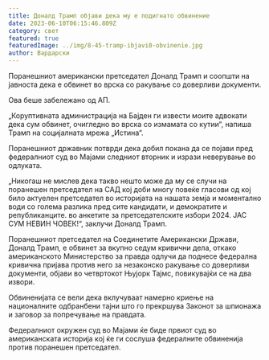 ```yaml
---
title: Доналд Трамп објави дека му е подигнато обвинение
date: 2023-06-10T06:15:46.809Z
category: свет
featured: true
featuredImage: ../img/8-45-tramp-ibjavi0-obvinenie.jpg
author: Вардарски
---
```

Поранешниот американски претседател Доналд Трамп и соопшти на јавноста дека е обвинет во врска со ракување со доверливи документи.

Ова беше забележано од АП.

„Коруптивната администрација на Бајден ги извести моите адвокати дека сум обвинет, очигледно во врска со измамата со кутии“, напиша Трамп на социјалната мрежа „Истина“.

Поранешниот државник потврди дека добил покана да се појави пред федералниот суд во Мајами следниот вторник и изрази неверување во одлуката.

„Никогаш не мислев дека такво нешто може да му се случи на поранешен претседател на САД кој доби многу повеќе гласови од кој било актуелен претседател во историјата на нашата земја и моментално води со голема разлика пред сите кандидати, и демократите и републиканците. во анкетите за претседателските избори 2024. ЈАС СУМ НЕВИН ЧОВЕК!“, заклучи Доналд Трамп.

Поранешниот претседател на Соединетите Американски Држави, Доналд Трамп, е обвинет за вкупно седум кривични дела, откако американското Министерство за правда одлучи да поднесе федерална кривична пријава против него за незаконско ракување со доверливи документи, објави во четвртокот Њујорк Тајмс, повикувајќи се на два извори.

Обвиненијата се вели дека вклучуваат намерно криење на националните одбранбени тајни што го прекршува Законот за шпионажа и заговор за попречување на правдата.

Федералниот окружен суд во Мајами ќе биде првиот суд во американската историја кој ќе ги сослуша федералните обвиненија против поранешен претседател.